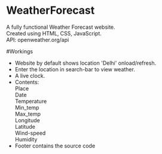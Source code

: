 # WeatherForecast
A fully functional Weather Forecast website.<br>
Created using HTML, CSS, JavaScript. <br>
API: openweather.org/api <br>

#Workings
- Website by default shows location 'Delhi' onload/refresh.<br>
- Enter the location in search-bar to view weather.<br>
- A live clock.<br>
- Contents:<br> Place<br> Date<br> Temperature<br> Min_temp<br> Max_temp<br> Longitude<br> Latitude<br> Wind-speed<br> Humidity<br>
- Footer contains the source code
